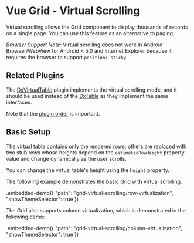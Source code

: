 # Vue Grid - Virtual Scrolling

Virtual scrolling allows the Grid component to display thousands of records on a single page. You can use this feature as an alternative to paging.

*Browser Support Note:* Virtual scrolling does not work in Android Browser/WebView for Android < 5.0 and Internet Explorer because it requires the browser to support `position: sticky`.

## Related Plugins

The [DxVirtualTable](../reference/virtual-table.md) plugin implements the virtual scrolling mode, and it should be used instead of the [DxTable](../reference/table.md) as they implement the same interfaces.

Note that the [plugin order](./plugin-overview.md#plugin-order) is important.

## Basic Setup

The virtual table contains only the rendered rows; others are replaced with two stub rows whose heights depend on the `estimatedRowHeight` property value and change dynamically as the user scrolls.

You can change the virtual table's height using the `height` property.

The following example demonstrates the basic Grid with virtual scrolling:

.embedded-demo({ "path": "grid-virtual-scrolling/row-virtualization", "showThemeSelector": true })

The Grid also supports column virtualization, which is demonstrated in the following demo:

.embedded-demo({ "path": "grid-virtual-scrolling/column-virtualization", "showThemeSelector": true })
